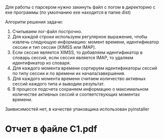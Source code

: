Для работы с парсером нужно закинуть файл с логом в директорию с exe программы (по умолчанию exe находится в папке dist)


Алгоритм решения задачи:

1. Считываем лог-файл построчно.
2. Для каждой строки используем регулярное выражение, чтобы извлечь следующую информацию: момент времени, идентификатор сессии и тип сессии (XIMSS или IMAP).
3. Если сессия является XIMSS, то добавляем идентификатор в словарь сессий, если сессия является IMAP, то удаляем идентификатор из словаря.
4. Для каждого момента времени сортируем идентификаторы сессий по типу сессии и по времени их начала/завершения.
5. Для каждого момента времени считаем количество активных сессий каждого типа и выводим результат.
6. В процессе подсчета сохраняем информацию о максимальном количестве активных сессий и соответствующих моментах времени.

Заивисимостей нет, в качестве упаковщика использован pyinstaller

<h1>Отчет в файле C1.pdf</h1>
